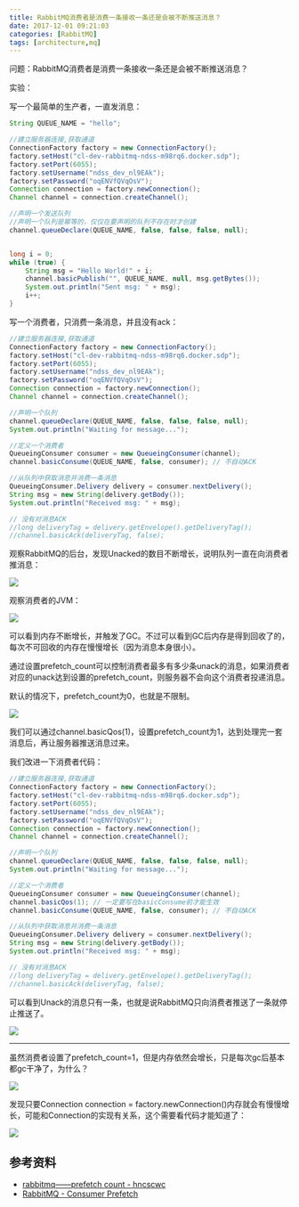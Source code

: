 ```yaml
---
title: RabbitMQ消费者是消费一条接收一条还是会被不断推送消息？
date: 2017-12-01 09:21:03
categories: [RabbitMQ]
tags: [architecture,mq]
---
```


问题：RabbitMQ消费者是消费一条接收一条还是会被不断推送消息？

<!--more-->

实验：

写一个最简单的生产者，一直发消息：

```java
String QUEUE_NAME = "hello";

//建立服务器连接,获取通道
ConnectionFactory factory = new ConnectionFactory();
factory.setHost("cl-dev-rabbitmq-ndss-m98rq6.docker.sdp");
factory.setPort(6055);
factory.setUsername("ndss_dev_nl9EAk");
factory.setPassword("oqENVfQVqOsV");
Connection connection = factory.newConnection();
Channel channel = connection.createChannel();

//声明一个发送队列
//声明一个队列是幂等的，仅仅在要声明的队列不存在时才创建
channel.queueDeclare(QUEUE_NAME, false, false, false, null);


long i = 0;
while (true) {
    String msg = "Hello World!" + i;
    channel.basicPublish("", QUEUE_NAME, null, msg.getBytes());
    System.out.println("Sent msg: " + msg);
    i++;
}
```

写一个消费者，只消费一条消息，并且没有ack：

```java
//建立服务器连接,获取通道
ConnectionFactory factory = new ConnectionFactory();
factory.setHost("cl-dev-rabbitmq-ndss-m98rq6.docker.sdp");
factory.setPort(6055);
factory.setUsername("ndss_dev_nl9EAk");
factory.setPassword("oqENVfQVqOsV");
Connection connection = factory.newConnection();
Channel channel = connection.createChannel();

//声明一个队列
channel.queueDeclare(QUEUE_NAME, false, false, false, null);
System.out.println("Waiting for message...");

//定义一个消费者
QueueingConsumer consumer = new QueueingConsumer(channel);
channel.basicConsume(QUEUE_NAME, false, consumer); // 不自动ACK

//从队列中获取消息并消费一条消息
QueueingConsumer.Delivery delivery = consumer.nextDelivery();
String msg = new String(delivery.getBody());
System.out.println("Received msg: " + msg);

// 没有对消息ACK
//long deliveryTag = delivery.getEnvelope().getDeliveryTag();
//channel.basicAck(deliveryTag, false);
```

观察RabbitMQ的后台，发现Unacked的数目不断增长，说明队列一直在向消费者推消息：

![](/img/mq/a-lot-unack.png)

观察消费者的JVM：

![](/img/mq/jvm-mem-less.png)

可以看到内存不断增长，并触发了GC。不过可以看到GC后内存是得到回收了的，每次不可回收的内存在慢慢增长（因为消息本身很小）。

通过设置prefetch_count可以控制消费者最多有多少条unack的消息，如果消费者对应的unack达到设置的prefetch_count，则服务器不会向这个消费者投递消息。

默认的情况下，prefetch_count为0，也就是不限制。

![](/img/mq/prefetch-count-eq-0.png)

我们可以通过channel.basicQos(1)，设置prefetch_count为1，达到处理完一套消息后，再让服务器推送消息过来。


我们改进一下消费者代码：

```java
//建立服务器连接,获取通道
ConnectionFactory factory = new ConnectionFactory();
factory.setHost("cl-dev-rabbitmq-ndss-m98rq6.docker.sdp");
factory.setPort(6055);
factory.setUsername("ndss_dev_nl9EAk");
factory.setPassword("oqENVfQVqOsV");
Connection connection = factory.newConnection();
Channel channel = connection.createChannel();

//声明一个队列
channel.queueDeclare(QUEUE_NAME, false, false, false, null);
System.out.println("Waiting for message...");

//定义一个消费者
QueueingConsumer consumer = new QueueingConsumer(channel);
channel.basicQos(1); // 一定要写在basicConsume前才能生效
channel.basicConsume(QUEUE_NAME, false, consumer); // 不自动ACK

//从队列中获取消息并消费一条消息
QueueingConsumer.Delivery delivery = consumer.nextDelivery();
String msg = new String(delivery.getBody());
System.out.println("Received msg: " + msg);

// 没有对消息ACK
//long deliveryTag = delivery.getEnvelope().getDeliveryTag();
//channel.basicAck(deliveryTag, false);
```

可以看到Unack的消息只有一条，也就是说RabbitMQ只向消费者推送了一条就停止推送了。

![](/img/mq/unack-eq-1.png)

---

虽然消费者设置了prefetch_count=1，但是内存依然会增长，只是每次gc后基本都gc干净了，为什么？

![](/img/mq/prefetch-count-but-gc.png)

发现只要Connection connection = factory.newConnection()内存就会有慢慢增长，可能和Connection的实现有关系，这个需要看代码才能知道了：

![](/img/mq/new-commection-will-gc.png)

## 参考资料

- [rabbitmq——prefetch count - hncscwc](https://my.oschina.net/hncscwc/blog/195560)
- [RabbitMQ - Consumer Prefetch](http://www.rabbitmq.com/consumer-prefetch.html)